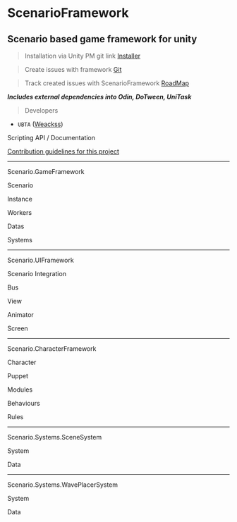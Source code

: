 # ScenarioFramework
## Scenario based game framework for unity

>Installation via Unity PM git link [Installer](https://github.com/UBTA/ScenarioFramework.git?path=Assets/Installer)

>Create issues with framework [Git](https://github.com/UBTA/ScenarioFramework/issues)

>Track created issues with ScenarioFramework [RoadMap](https://github.com/users/UBTA/projects/1/views/2)

***Includes external dependencies into Odin, DoTween, UniTask***

>Developers
* `UBTA` ([Weackss](https://github.com/UBTA))


Scripting API / Documentation

[Contribution guidelines for this project](README.md)

---
Scenario.GameFramework

Scenario

Instance

Workers

Datas

Systems

---
Scenario.UIFramework

Scenario Integration

Bus

View

Animator

Screen

---
Scenario.CharacterFramework

Character

Puppet

Modules

Behaviours

Rules

---
Scenario.Systems.SceneSystem

System

Data

---
Scenario.Systems.WavePlacerSystem

System

Data

